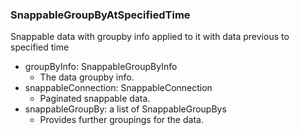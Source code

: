 ### SnappableGroupByAtSpecifiedTime
Snappable data with groupby info applied to it with data previous to specified time

- groupByInfo: SnappableGroupByInfo
  - The data groupby info.
- snappableConnection: SnappableConnection
  - Paginated snappable data.
- snappableGroupBy: a list of SnappableGroupBys
  - Provides further groupings for the data.
